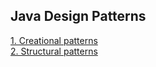 ## Java Design Patterns  

[1. Creational patterns](./1.Creational%20Patterns/)  
[2. Structural patterns](./2.Structural%20Patterns/)  
